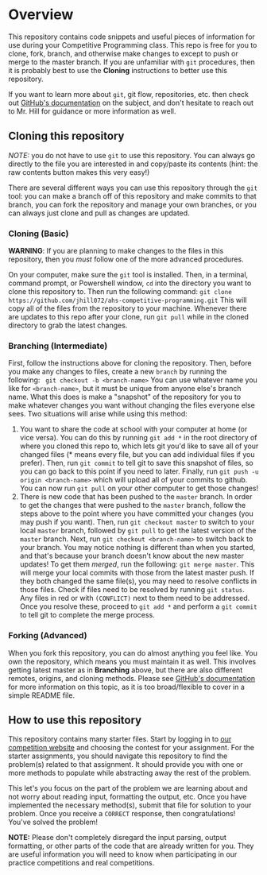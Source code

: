 # Overview
This repository contains code snippets and useful pieces of information for use
during your Competitive Programming class.
This repo is free for you to clone, fork, branch, and otherwise make changes to
except to push or merge to the master branch. If you are unfamiliar with `git`
procedures, then it is probably best to use the **Cloning** instructions to better
use this repository.

If you want to learn more about `git`, git flow, repositories, etc. then check
out [GitHub's documentation](https://docs.github.com/en) on the subject, and don't hesitate to reach out
to Mr. Hill for guidance or more information as well.

## Cloning this repository
_NOTE:_ you do not have to use `git` to use this repository. You can always go
directly to the file you are interested in and copy/paste its contents (hint:
the raw contents button makes this very easy!)

There are several different ways you can use this repository through the `git`
tool: you can make a branch off of this repository and make commits to that
branch, you can fork the repository and manage your own branches, or you can
always just clone and pull as changes are updated.

### Cloning (Basic)
**WARNING**: If you are planning to make changes to the files in this
repository, then you _must_ follow one of the more advanced procedures.

On your computer, make sure the `git` tool is installed. Then, in a terminal,
command prompt, or Powershell window, `cd` into the directory you want to clone
this repository to. Then run the following command:
`git clone https://github.com/jhill072/ahs-competitive-programming.git`
This will copy all of the files from the repository to your machine. Whenever
there are updates to this repo after your clone, run `git pull` while in the
cloned directory to grab the latest changes.

### Branching (Intermediate)
First, follow the instructions above for cloning the repository. Then, before
you make any changes to files, create a new `branch` by running the following:
` git checkout -b <branch-name>`
You can use whatever name you like for `<branch-name>`, but it must be unique
from anyone else's branch name. What this does is make a "snapshot" of the
repository for you to make whatever changes you want without changing the files
everyone else sees. Two situations will arise while using this method:
1. You want to share the code at school with your computer at home (or vice
versa). You can do this by running `git add *` in the root directory of where
you cloned this repo to, which lets git you'd like to save all of your changed
files (* means every file, but you can add individual files if you prefer).
Then, run `git commit` to tell git to save this snapshot of files, so you can
go back to this point if you need to later. Finally, run
`git push -u origin <branch-name>` which will upload all of your commits to
github. You can now run `git pull` on your other computer to get those changes!
2. There is new code that has been pushed to the `master` branch. In order to
get the changes that were pushed to the `master` branch, follow the steps above
to the point where you have committed your changes (you may push if you want).
Then, run `git checkout master` to switch to your local `master` branch,
followed by `git pull` to get the latest version of the `master` branch.
Next, run `git checkout <branch-name>` to switch back to your branch. You may
notice nothing is different than when you started, and that's because your
branch doesn't know about the new master updates! To get them _merged_, run the
following: `git merge master`. This will merge your local commits with those
from the latest master push. If they both changed the same file(s), you may need
to resolve conflicts in those files. Check if files need to be resolved by
running `git status`. Any files in red or with `(CONFLICT)` next to them need to
be addressed. Once you resolve these, proceed to `git add *` and perform a
`git commit` to tell git to complete the merge process.

### Forking (Advanced)
When you fork this repository, you can do almost anything you feel like. You own
the repository, which means you must maintain it as well. This involves getting
latest master as in **Branching** above, but there are also different remotes,
origins, and cloning methods. Please see [GitHub's documentation](https://docs.github.com/en/enterprise/2.13/user/articles/fork-a-repo)
for more information on this topic, as it is too broad/flexible to cover in a
simple README file.

## How to use this repository
This repository contains many starter files. Start by logging in to [our competition website](http://ahs-competitive-programming.com)
and choosing the contest for your assignment. For the starter assignments, you
should navigate this repository to find the problem(s) related to that
assignment. It should provide you with one or more methods to populate while
abstracting away the rest of the problem.

This let's you focus on the part of the problem we are learning about and not
worry about reading input, formatting the output, etc. Once you have implemented
the necessary method(s), submit that file for solution to your problem. Once you
receive a `CORRECT` response, then congratulations! You've solved the problem!

**NOTE:** Please don't completely disregard the input parsing, output
formatting, or other parts of the code that are already written for you. They
are useful information you will need to know when participating in our
practice competitions and real competitions.
